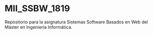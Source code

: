 # MII_SSBW_1819

Repositorio para la asignatura Sistemas Software Basados en Web del Máster en Ingeniería Informática.
